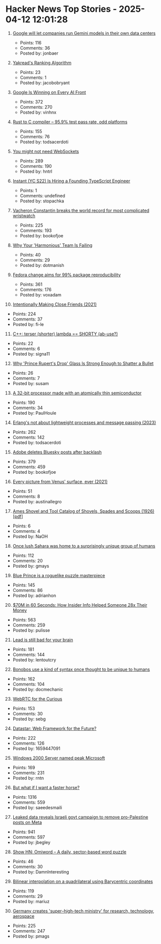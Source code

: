 # Hacker News Top Stories - 2025-04-12 12:01:28

1. [Google will let companies run Gemini models in their own data centers](https://www.cnbc.com/2025/04/09/google-will-let-companies-run-gemini-models-in-their-own-data-centers.html)
   - Points: 116
   - Comments: 36
   - Posted by: jonbaer

2. [Yakread's Ranking Algorithm](https://obryant.dev/p/yakread-algorithm/)
   - Points: 23
   - Comments: 1
   - Posted by: jacobobryant

3. [Google Is Winning on Every AI Front](https://www.thealgorithmicbridge.com/p/google-is-winning-on-every-ai-front)
   - Points: 372
   - Comments: 270
   - Posted by: vinhnx

4. [Rust to C compiler – 95.9% test pass rate, odd platforms](https://fractalfir.github.io/generated_html/cg_clr_odd_platforms.html)
   - Points: 155
   - Comments: 76
   - Posted by: todsacerdoti

5. [You might not need WebSockets](https://hntrl.io/posts/you-dont-need-websockets/)
   - Points: 289
   - Comments: 190
   - Posted by: hntrl

6. [Instant (YC S22) Is Hiring a Founding TypeScript Engineer](https://www.instantdb.com/hiring/ts-hacker)
   - Points: 1
   - Comments: undefined
   - Posted by: stopachka

7. [Vacheron Constantin breaks the world record for most complicated wristwatch](https://www.hodinkee.com/articles/introducing-vacheron-constantin-les-cabinotiers-solaria)
   - Points: 225
   - Comments: 193
   - Posted by: bookofjoe

8. [Why Your 'Harmonious' Team Is Failing](https://terriblesoftware.org/2025/03/12/why-your-harmonious-team-is-actually-failing/)
   - Points: 40
   - Comments: 29
   - Posted by: dotmanish

9. [Fedora change aims for 99% package reproducibility](https://lwn.net/Articles/1014979/)
   - Points: 361
   - Comments: 176
   - Posted by: voxadam

10. [Intentionally Making Close Friends (2021)](https://www.neelnanda.io/blog/43-making-friends)
   - Points: 224
   - Comments: 37
   - Posted by: fi-le

11. [C++: terser (shorter) lambda == SHORTY (ab-use?)](https://github.com/hanickadot/shorty)
   - Points: 22
   - Comments: 6
   - Posted by: signa11

12. [Why 'Prince Rupert's Drop' Glass Is Strong Enough to Shatter a Bullet](https://www.popularmechanics.com/science/a40008994/why-the-prince-ruperts-drop-is-so-strong/)
   - Points: 26
   - Comments: 7
   - Posted by: susam

13. [A 32-bit processor made with an atomically thin semiconductor](https://arstechnica.com/science/2025/04/researchers-build-a-risc-v-processor-using-a-2d-semiconductor/)
   - Points: 190
   - Comments: 34
   - Posted by: PaulHoule

14. [Erlang's not about lightweight processes and message passing (2023)](https://stevana.github.io/erlangs_not_about_lightweight_processes_and_message_passing.html)
   - Points: 262
   - Comments: 142
   - Posted by: todsacerdoti

15. [Adobe deletes Bluesky posts after backlash](https://petapixel.com/2025/04/10/adobe-deletes-bluesky-posts-after-furious-backlash/)
   - Points: 379
   - Comments: 459
   - Posted by: bookofjoe

16. [Every picture from Venus' surface, ever (2021)](https://www.planetary.org/articles/every-picture-from-venus-surface-ever)
   - Points: 51
   - Comments: 8
   - Posted by: austinallegro

17. [Ames Shovel and Tool Catalog of Shovels, Spades and Scoops (1926) [pdf]](https://stonehill-website.s3.amazonaws.com/files/resources/1926-ames-catalog-2.pdf)
   - Points: 6
   - Comments: 4
   - Posted by: NaOH

18. [Once lush Sahara was home to a surprisingly unique group of humans](https://www.sciencealert.com/once-lush-sahara-was-home-to-a-surprisingly-unique-group-of-humans)
   - Points: 112
   - Comments: 20
   - Posted by: gmays

19. [Blue Prince is a roguelike puzzle masterpiece](https://mssv.net/2025/04/07/a-puzzle-designer-on-blue-prince-a-roguelike-puzzle-masterpiece/)
   - Points: 145
   - Comments: 86
   - Posted by: adrianhon

20. [$70M in 60 Seconds: How Insider Info Helped Someone 28x Their Money](https://data-and-politics.ghost.io/70-million-in-60-seconds-how-insider-information-helped-someone-28x-their-money/)
   - Points: 563
   - Comments: 259
   - Posted by: pulisse

21. [Lead is still bad for your brain](https://neurofrontiers.blog/why-lead-is-still-bad-for-your-brain/)
   - Points: 181
   - Comments: 144
   - Posted by: lentoutcry

22. [Bonobos use a kind of syntax once thought to be unique to humans](https://www.newscientist.com/article/2474993-bonobos-use-a-kind-of-syntax-once-thought-to-be-unique-to-humans/)
   - Points: 162
   - Comments: 104
   - Posted by: docmechanic

23. [WebRTC for the Curious](https://webrtcforthecurious.com)
   - Points: 153
   - Comments: 30
   - Posted by: sebg

24. [Datastar: Web Framework for the Future?](https://chrismalek.me/posts/data-star-first-impressions/)
   - Points: 222
   - Comments: 126
   - Posted by: 1659447091

25. [Windows 2000 Server named peak Microsoft](https://www.theregister.com/2025/04/11/windows_2000_best_microsoft/)
   - Points: 169
   - Comments: 231
   - Posted by: rntn

26. [But what if I want a faster horse?](https://rakhim.exotext.com/but-what-if-i-really-want-a-faster-horse)
   - Points: 1316
   - Comments: 559
   - Posted by: saeedesmaili

27. [Leaked data reveals Israeli govt campaign to remove pro-Palestine posts on Meta](https://www.dropsitenews.com/p/leaked-data-israeli-censorship-meta)
   - Points: 941
   - Comments: 597
   - Posted by: jbegley

28. [Show HN: Omiword – A daily, sector-based word puzzle](https://www.omiword.com/)
   - Points: 46
   - Comments: 30
   - Posted by: DamnInteresting

29. [Bilinear interpolation on a quadrilateral using Barycentric coordinates](https://gpuopen.com/learn/bilinear-interpolation-quadrilateral-barycentric-coordinates/)
   - Points: 119
   - Comments: 29
   - Posted by: mariuz

30. [Germany creates 'super–high-tech ministry' for research, technology, aerospace](https://www.science.org/content/article/germany-creates-super-high-tech-ministry-research-technology-and-aerospace)
   - Points: 225
   - Comments: 247
   - Posted by: pmags

